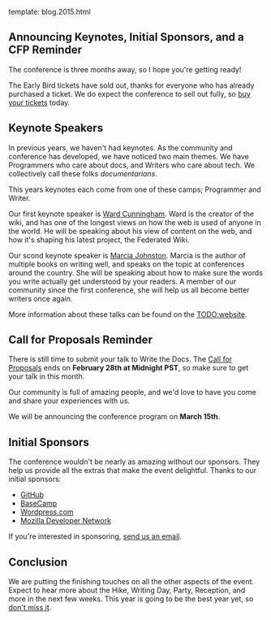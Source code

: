 template: blog.2015.html

## Announcing Keynotes, Initial Sponsors, and a CFP Reminder

The conference is three months away, 
so I hope you're getting ready!

The Early Bird tickets have sold out,
thanks for everyone who has already purchased a ticket.
We do expect the conference to sell out fully,
so [buy your tickets](https://ti.to/writethedocs/write-the-docs-na-2015/) today.

## Keynote Speakers

In previous years, we haven't had keynotes.
As the community and conference has developed,
we have noticed two main themes.
We have Programmers who care about docs,
and Writers who care about tech.
We collectively call these folks *documentarians*.

This years keynotes each come from one of these camps;
Programmer and Writer.

Our first keynote speaker is [Ward Cunningham](http://en.wikipedia.org/wiki/Ward_Cunningham).
Ward is the creator of the wiki,
and has one of the longest views on how the web is used of anyone in the world.
He will be speaking about his view of content on the web,
and how it's shaping his latest project,
the Federated Wiki.

Our scond keynote speaker is [Marcia Johnston](http://howtowriteeverything.com/marcia-riefer-johnston-bio/).
Marcia is the author of multiple books on writing well,
and speaks on the topic at conferences around the country.
She will be speaking about how to make sure the words you write actually get understood by your readers.
A member of our community since the first conference,
she will help us all become better writers once again.

More information about these talks can be found on the [TODO:website](TODO).

## Call for Proposals Reminder

There is still time to submit your talk to Write the Docs.
The [Call for Proposals](http://www.writethedocs.org/conf/na/cfp/) ends on **February 28th at Midnight PST**,
so make sure to get your talk in this month.

Our community is full of amazing people,
and we'd love to have you come and share your experiences with us.

We will be announcing the conference program on **March 15th**. 

## Initial Sponsors

The conference wouldn't be nearly as amazing without our sponsors.
They help us provide all the extras that make the event delightful.
Thanks to our initial sponsors:

* [GitHub](https://github.com/)
* [BaseCamp](http://basecamp.com/)
* [Wordpress.com](https://wordpress.com/)
* [Mozilla Developer Network](https://developer.mozilla.org/en-US/)

If you're interested in sponsoring,
[send us an email][email-us].

[email-us]: mailto:sponsorship@writethedocs.org

## Conclusion

We are putting the finishing touches on all the other aspects of the event.
Expect to hear more about the Hike, Writing Day, Party, Reception, and more in the next few weeks.
This year is going to be the best year yet,
so [don't miss it](https://ti.to/writethedocs/write-the-docs-na-2015/).
